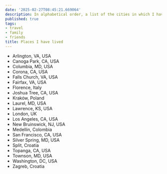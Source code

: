 ```yaml
---
date: '2025-02-27T08:45:21.669064'
description: In alphabetical order, a list of the cities in which I have dwelled in for over a month.
published: true
tags:
- travel
- family
- friends
title: Places I have lived
---
```


- Arlington, VA, USA
- Canoga Park, CA, USA
- Columbia, MD, USA
- Corona, CA, USA
- Falls Church, VA, USA
- Fairfax, VA, USA
- Florence, Italy
- Joshua Tree, CA, USA
- Kraków, Poland
- Laurel, MD, USA
- Lawrence, KS, USA
- London, UK
- Los Angeles, CA, USA
- New Bruinswick, NJ, USA
- Medellin, Colombia
- San Francisco, CA, USA
- Silver Spring, MD, USA
- Split, Croatia
- Topanga, CA, USA
- Townson, MD, USA
- Washington, DC, USA
- Zagreb, Croatia